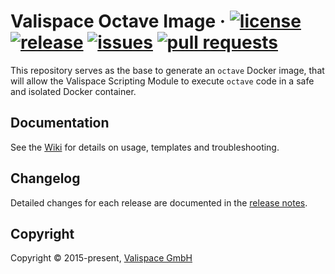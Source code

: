 # Valispace Octave Image &middot; [![license](https://img.shields.io/github/license/valispace/valifn-octave?style=plastic)](LICENSE) [![release](https://img.shields.io/github/v/release/valispace/valifn-octave?display_name=tag&sort=semver&style=plastic)](https://github.com/valispace/valifn-octave/releases) [![issues](https://img.shields.io/github/issues/valispace/valifn-octave?style=plastic)](https://github.com/valispace/valifn-octave/issues) [![pull requests](https://img.shields.io/github/issues-pr/valispace/valifn-octave?style=plastic)](https://github.com/valispace/valifn-octave/pulls)

This repository serves as the base to generate an `octave` Docker image, that will allow the Valispace Scripting Module to execute `octave` code in a safe and isolated Docker container.


## Documentation

See the [Wiki](https://github.com/valispace/valifn-octave/wiki) for details on usage, templates and troubleshooting.


## Changelog

Detailed changes for each release are documented in the [release notes](https://github.com/valispace/valifn-octave/releases).


## Copyright

Copyright &copy; 2015-present, [Valispace GmbH](https://www.valispace.com/about-us/)
